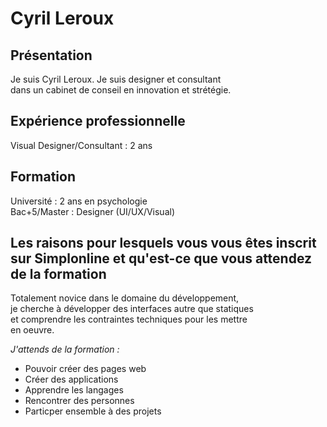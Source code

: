 # Cyril Leroux

## Présentation

Je suis Cyril Leroux. Je suis designer et consultant  
dans un cabinet de conseil en innovation et strétégie.

## Expérience professionnelle

Visual Designer/Consultant : 2 ans 

## Formation

Université : 2 ans en psychologie  
Bac+5/Master : Designer (UI/UX/Visual)

## Les raisons pour lesquels vous vous êtes inscrit sur Simplonline et qu'est-ce que vous attendez de la formation

Totalement novice dans le domaine du développement,  
je cherche à développer des interfaces autre que statiques  
et comprendre les contraintes techniques pour les mettre  
en oeuvre.

*J'attends de la formation :*  
* Pouvoir créer des pages web
* Créer des applications
* Apprendre les langages
* Rencontrer des personnes  
* Particper ensemble à des projets
